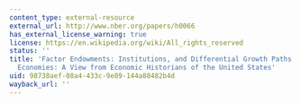 ```yaml
---
content_type: external-resource
external_url: http://www.nber.org/papers/h0066
has_external_license_warning: true
license: https://en.wikipedia.org/wiki/All_rights_reserved
status: ''
title: 'Factor Endowments: Institutions, and Differential Growth Paths Among New World
  Economies: A View from Economic Historians of the United States'
uid: 98738aef-08a4-433c-9e89-144a88482b4d
wayback_url: ''
---
```

